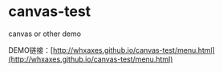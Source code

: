 # canvas-test

canvas or other demo

DEMO链接：[http://whxaxes.github.io/canvas-test/menu.html](http://whxaxes.github.io/canvas-test/menu.html)<br />
